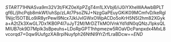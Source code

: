 $START$71HNASva9m32V3t/FKZ0eXpPZgT4m1LXVbj6/iJ0iYXheWAAwbBPLTgf6L/jlhcPqb8mkWf/uhSp/zLAt7PsoZNJ+NzgGaPEuyGKiK09MCmfvD/keRgl1Nijc15OTBLo9iR8yrPewI9Ncx7JklJvIGWxOWpACDo5oKrH5N5I2hm82XGyka+A2tZk3XwGL7Dx1KB0P4l7uJyT2M/MrDZTkMOIVnkYd1dN0qQNzJ1pksQLMIUB7ok9D7MpIk3sBpeuhs+LDoRpGPT1hhpmezw5ROaVDcPanpxdx4MxL8vcorqd7+0qw9UufgzXA8rpINuyfph26NtNI9YrZrfLraBDcw==$END$